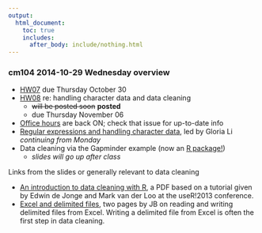 ```yaml
---
output:
  html_document:
    toc: true
    includes:
      after_body: include/nothing.html
---
```


### cm104 2014-10-29 Wednesday overview

  * [HW07](hw07_data-wrangling-grand-finale.html) due Thursday October 30
  * [HW08](hw08_data-cleaning.html) re: handling character data and data cleaning
    - ~~will be posted soon~~ __posted__
    - due Thursday November 06
  * [Office hours](https://github.com/STAT545-UBC/Discussion/issues/47) are back ON; check that issue for up-to-date info
  * [Regular expressions and handling character data](block022_regular-expression.html), led by Gloria Li *continuing from Monday*
  * Data cleaning via the Gapminder example (now an [R package!](https://github.com/jennybc/gapminder))
    - *slides will go up after class*
    
Links from the slides or generally relevant to data cleaning

   * [An introduction to data cleaning with R](http://cran.r-project.org/doc/contrib/de_Jonge+van_der_Loo-Introduction_to_data_cleaning_with_R.pdf), a PDF based on a tutorial given by Edwin de Jonge and Mark van der Loo at the useR!2013 conference.
   * [Excel and delimited files](http://www.slideshare.net/jenniferbryan5811/excel-readwritedelimfiles), two pages by JB on reading and writing delimited files from Excel. Writing a delimited file from Excel is often the first step in data cleaning.
   
